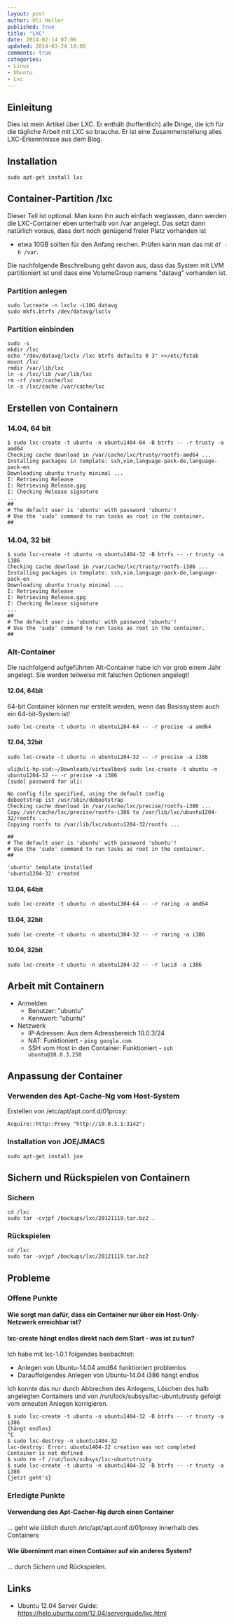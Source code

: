 ```yaml
---
layout: post
author: Uli Heller
published: true
title: "LXC"
date: 2014-02-14 07:00
updated: 2014-03-24 10:00
comments: true
categories: 
- Linux
- Ubuntu
- Lxc
---
```


## Einleitung

Dies ist mein Artikel über LXC. Er enthält (hoffentlich) alle Dinge,
die ich für die tägliche Arbeit mit LXC so brauche. Er ist eine Zusammenstellung
alles LXC-Erkenntnisse aus dem Blog.

## Installation

```
sudo apt-get install lxc
```

## Container-Partition /lxc

Dieser Teil ist optional. Man kann ihn auch einfach weglassen, dann
werden die LXC-Container eben unterhalb von /var angelegt. Das setzt
dann natürlich voraus, dass dort noch genügend freier Platz vorhanden ist
- etwa 10GB sollten für den Anfang reichen. Prüfen kann man das mit
`df -h /var`.

Die nachfolgende Beschreibung geht davon aus, dass das System mit LVM
partitioniert ist und dass eine VolumeGroup namens "datavg" vorhanden
ist.

### Partition anlegen

```
sudo lvcreate -n lxclv -L10G datavg
sudo mkfs.btrfs /dev/datavg/lxclv
```

### Partition einbinden

```
sudo -s
mkdir /lxc
echo "/dev/datavg/lxclv /lxc btrfs defaults 0 3" >>/etc/fstab
mount /lxc
rmdir /var/lib/lxc
ln -s /lxc/lib /var/lib/lxc
rm -rf /var/cache/lxc
ln -s /lxc/cache /var/cache/lxc
```

## Erstellen von Containern

### 14.04, 64 bit

```
$ sudo lxc-create -t ubuntu -n ubuntu1404-64 -B btrfs -- -r trusty -a amd64
Checking cache download in /var/cache/lxc/trusty/rootfs-amd64 ... 
Installing packages in template: ssh,vim,language-pack-de,language-pack-en
Downloading ubuntu trusty minimal ...
I: Retrieving Release
I: Retrieving Release.gpg
I: Checking Release signature
...
##
# The default user is 'ubuntu' with password 'ubuntu'!
# Use the 'sudo' command to run tasks as root in the container.
##
```

### 14.04, 32 bit

```
$ sudo lxc-create -t ubuntu -n ubuntu1404-32 -B btrfs -- -r trusty -a i386
Checking cache download in /var/cache/lxc/trusty/rootfs-i386 ... 
Installing packages in template: ssh,vim,language-pack-de,language-pack-en
Downloading ubuntu trusty minimal ...
I: Retrieving Release
I: Retrieving Release.gpg
I: Checking Release signature
...
##
# The default user is 'ubuntu' with password 'ubuntu'!
# Use the 'sudo' command to run tasks as root in the container.
##
```

### Alt-Container

Die nachfolgend aufgeführten Alt-Container habe ich vor grob einem Jahr angelegt.
Sie werden teilweise mit falschen Optionen angelegt!

#### 12.04, 64bit

64-bit Container können nur erstellt werden, wenn das Basissystem auch ein 64-bit-System ist!

```
sudo lxc-create -t ubuntu -n ubuntu1204-64 -- -r precise -a amd64
```

#### 12.04, 32bit

```
sudo lxc-create -t ubuntu -n ubuntu1204-32 -- -r precise -a i386
```

```
uli@uli-hp-ssd:~/Downloads/virtualbox$ sudo lxc-create -t ubuntu -n ubuntu1204-32 -- -r precise -a i386
[sudo] password for uli: 

No config file specified, using the default config
debootstrap ist /usr/sbin/debootstrap
Checking cache download in /var/cache/lxc/precise/rootfs-i386 ... 
Copy /var/cache/lxc/precise/rootfs-i386 to /var/lib/lxc/ubuntu1204-32/rootfs ... 
Copying rootfs to /var/lib/lxc/ubuntu1204-32/rootfs ...

##
# The default user is 'ubuntu' with password 'ubuntu'!
# Use the 'sudo' command to run tasks as root in the container.
##

'ubuntu' template installed
'ubuntu1204-32' created
```

#### 13.04, 64bit

```
sudo lxc-create -t ubuntu -n ubuntu1304-64 -- -r raring -a amd64
```

#### 13.04, 32bit

```
sudo lxc-create -t ubuntu -n ubuntu1304-32 -- -r raring -a i386
```

#### 10.04, 32bit

```
sudo lxc-create -t ubuntu -n ubuntu1204-32 -- -r lucid -a i386
```

## Arbeit mit Containern

* Anmelden
    * Benutzer: "ubuntu"
    * Kennwort: "ubuntu"
* Netzwerk
    * IP-Adressen: Aus dem Adressbereich 10.0.3/24
    * NAT: Funktioniert - `ping google.com`
    * SSH vom Host in den Container: Funktioniert - `ssh ubuntu@10.0.3.250`

## Anpassung der Container

### Verwenden des Apt-Cache-Ng vom Host-System

Erstellen von /etc/apt/apt.conf.d/01proxy:

```
Acquire::http::Proxy "http://10.0.3.1:3142";
```

### Installation von JOE/JMACS

```
sudo apt-get install joe
```

## Sichern und Rückspielen von Containern

### Sichern

```
cd /lxc
sudo tar -cvjpf /backups/lxc/20121119.tar.bz2 .
```

### Rückspielen

```
cd /lxc
sudo tar -xvjpf /backups/lxc/20121119.tar.bz2
```

## Probleme

### Offene Punkte

#### Wie sorgt man dafür, dass ein Container nur über ein Host-Only-Netzwerk erreichbar ist?

#### lxc-create hängt endlos direkt nach dem Start - was ist zu tun?

Ich habe mit lxc-1.0.1 folgendes beobachtet:

* Anlegen von Ubuntu-14.04 amd64 funktioniert problemlos
* Darauffolgendes Anlegen von Ubuntu-14.04 i386 hängt endlos

Ich konnte das nur durch Abbrechen des Anlegens, Löschen des halb angelegten Containers und von /run/lock/subsys/lxc-ubuntutrusty
gefolgt vom erneuten Anlegen korrigieren.

```
$ sudo lxc-create -t ubuntu -n ubuntu1404-32 -B btrfs -- -r trusty -a i386
{hängt endlos}
^C
$ sudo lxc-destroy -n ubuntu1404-32
lxc-destroy: Error: ubuntu1404-32 creation was not completed
Container is not defined
$ sudo rm -f /run/lock/subsys/lxc-ubuntutrusty
$ sudo lxc-create -t ubuntu -n ubuntu1404-32 -B btrfs -- -r trusty -a i386
{jetzt geht's}
```

### Erledigte Punkte

#### Verwendung des Apt-Cacher-Ng durch einen Container

... geht wie üblich durch /etc/apt/apt.conf.d/01proxy innerhalb des Containers

#### Wie übernimmt man einen Container auf ein anderes System?

... durch Sichern und Rückspielen.

## Links

* Ubuntu 12.04 Server Guide: <https://help.ubuntu.com/12.04/serverguide/lxc.html>
